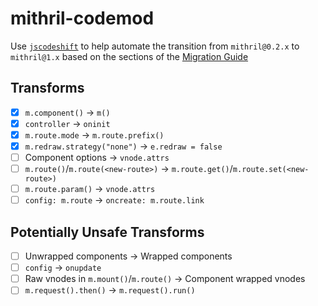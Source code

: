 mithril-codemod
===============

Use [`jscodeshift`](https://github.com/facebook/jscodeshift) to help automate the transition from `mithril@0.2.x` to `mithril@1.x` based on the sections of the [Migration Guide](https://github.com/lhorie/mithril.js/blob/rewrite/docs/v1.x-migration.md)

## Transforms

- [x] `m.component()` -> `m()`
- [x] `controller` -> `oninit`
- [x] `m.route.mode` -> `m.route.prefix()`
- [x] `m.redraw.strategy("none")` -> `e.redraw = false`
- [ ] Component options -> `vnode.attrs`
- [ ] `m.route()`/`m.route(<new-route>)` -> `m.route.get()`/`m.route.set(<new-route>)`
- [ ] `m.route.param()` -> `vnode.attrs`
- [ ] `config: m.route` -> `oncreate: m.route.link`

## Potentially Unsafe Transforms

- [ ] Unwrapped components -> Wrapped components
- [ ] `config` -> `onupdate`
- [ ] Raw vnodes in `m.mount()`/`m.route()` -> Component wrapped vnodes
- [ ] `m.request().then()` -> `m.request().run()`
